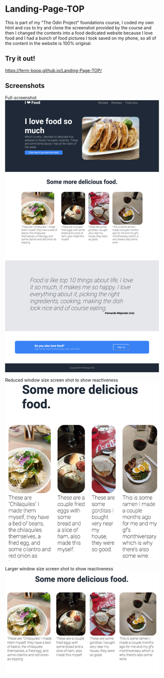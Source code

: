 # Landing-Page-TOP
This is part of my "The Odin Project" foundations course, I coded my own html and css to try and clone the screenshot provided by the course and then I changed the contents into a food dedicated website because  I love food and I had a bunch of food pictures I took saved on my phone, so all of the content in the website is 100% original.

## Try it out!
https://ferm-boop.github.io/Landing-Page-TOP/

## Screenshots
Full-screenshot
![Screenshot of the full site](./assets/landingPageSS.png)

Reduced window size screen shot to show reactiveness
![Screenshot of the page with a smaller resolution to show reactiveness](./assets/landingPageReactive1.png)

Larger window size screen shot to show reactiveness
![Screenshot of the page with a different resolution to show reactiveness](./assets/landingPageReactive2.png)